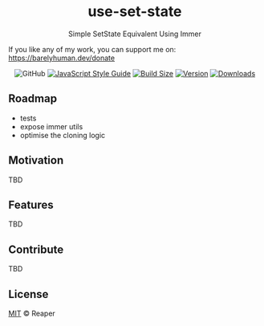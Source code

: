 <h1 align="center">use-set-state</h1>
<p align="center">Simple SetState Equivalent Using Immer</p>

If you like any of my work, you can support me on: https://barelyhuman.dev/donate

 <p align="center">
 <img alt="GitHub" src="https://img.shields.io/github/license/barelyhuman/use-set-state?logoColor=000&colorA=000000&colorB=000000">
<a href="https://standardjs.com"><img src="https://img.shields.io/badge/code_style-standard-brightgreen.svg?colorA=000000&colorB=000000" alt="JavaScript Style Guide"></a>
<a href="https://bundlephobia.com/result?p=@barelyhuman/use-set-state"><img src="https://img.shields.io/bundlephobia/min/@barelyhuman/use-set-state?label=bundle%20size&amp;style=flat&amp;colorA=000000&amp;colorB=000000" alt="Build Size"></a>
 <a href="https://www.npmjs.com/package/@barelyhuman/use-set-state"><img src="https://img.shields.io/npm/v/@barelyhuman/use-set-state?style=flat&amp;colorA=000000&amp;colorB=000000" alt="Version"></a>
 <a href="https://www.npmjs.com/package/@barelyhuman/use-set-state"><img src="https://img.shields.io/npm/dt/@barelyhuman/use-set-state.svg?style=flat&amp;colorA=000000&amp;colorB=000000" alt="Downloads"></a>
 </p>

## Roadmap

- tests
- expose immer utils
- optimise the cloning logic

## Motivation

TBD

## Features

TBD

## Contribute

TBD

## License

[MIT](LICENSE) &copy; Reaper
